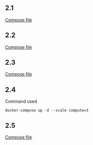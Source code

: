 ## 2.1
[Compose file](https://github.com/Erikishiru/devopswithdocker/blob/master/exercise2-1/docker-compose.yml)

## 2.2
[Compose file](https://github.com/Erikishiru/devopswithdocker/blob/master/exercise2-2/docker-compose.yml)

## 2.3
[Compose file](https://github.com/Erikishiru/devopswithdocker/blob/master/exercise2-3/docker-compose.yml)

## 2.4
Command used 
```
docker-compose up -d --scale compute=3
```

## 2.5 
[Compose file](https://github.com/Erikishiru/devopswithdocker/blob/master/exercise2-5/docker-compose.yml)
